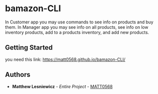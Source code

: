 # bamazon-CLI

In Customer app you may use commands to see info on products and buy them.
In Manager app you may see info on all products, see info on low inventory products, add to a products inventory, and add new products.

## Getting Started

you need this link: https://matt0568.github.io/bamazon-CLI/

## Authors

* **Matthew Lesniewicz** - *Entire Project* - [MATT0568](https://github.com/MATT0568)